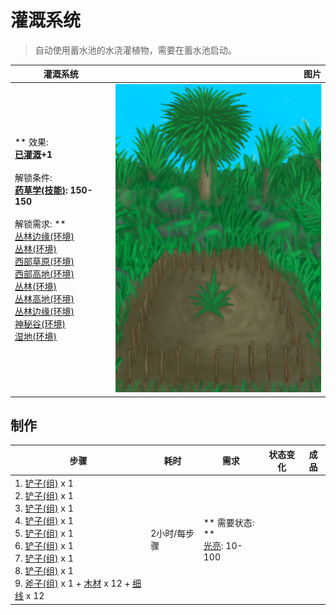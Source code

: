 # 灌溉系统  
> 自动使用蓄水池的水浇灌植物，需要在蓄水池启动。  
  
  灌溉系统  |   图片   
 ----  |  ----:   
 ** 效果: **<br>[已灌溉](Irrigated.md)+1<br><br>** 解锁条件: **<br>[药草学(技能)](Skill_Herbology.md): 150-150<br><br>** 解锁需求: **<br>[丛林边缘(环境)](Env_Outskirts.md)<br>[丛林(环境)](Env_DeepJungle.md)<br>[西部草原(环境)](Env_GrasslandsW.md)<br>[西部高地(环境)](Env_HighlandsWestern.md)<br>[丛林(环境)](Env_Jungle.md)<br>[丛林高地(环境)](Env_JungleHighlands.md)<br>[丛林边缘(环境)](Env_Outskirts.md)<br>[神秘谷(环境)](Env_SecretValley.md)<br>[湿地(环境)](Env_Wetlands.md)  |  ![](Sprite/CropPlotGrowing.png)   
  
## 制作  
步骤  |  耗时  |  需求  |  状态变化  |  成品  
----  |  ----  |  ----  |  ----  |  ----  
1. [铲子(组)](GpTag_Shovel.md) x 1<br>2. [铲子(组)](GpTag_Shovel.md) x 1<br>3. [铲子(组)](GpTag_Shovel.md) x 1<br>4. [铲子(组)](GpTag_Shovel.md) x 1<br>5. [铲子(组)](GpTag_Shovel.md) x 1<br>6. [铲子(组)](GpTag_Shovel.md) x 1<br>7. [铲子(组)](GpTag_Shovel.md) x 1<br>8. [铲子(组)](GpTag_Shovel.md) x 1<br>9. [斧子(组)](GpTag_Axe.md) x 1 + [木材](Wood.md) x 12 + [细线](CordFiber.md) x 12  |  2小时/每步骤  |  ** 需要状态: **<br>[光亮](Light.md): 10-100  |    |    
